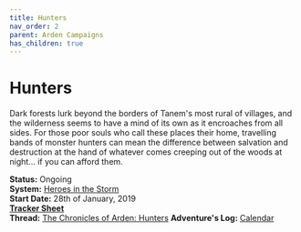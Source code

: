 ```yaml
---
title: Hunters
nav_order: 2
parent: Arden Campaigns
has_children: true
---
```

  
# Hunters
Dark forests lurk beyond the borders of Tanem's most rural of villages, and the wilderness seems to have a mind of its own as it encroaches from all sides. For those poor souls who call these places their home, travelling bands of monster hunters can mean the difference between salvation and destruction at the hand of whatever comes creeping out of the woods at night... if you can afford them.

**Status:** Ongoing<br>
**System:** [Heroes in the Storm](https://stormchaserroleplaying.com/heroesinthestorm/)<br>
**Start Date:** 28th of January, 2019<br>
[**Tracker Sheet**](https://docs.google.com/spreadsheets/d/1fMCK9yqHL29H37vBOTO6dmS4jGml6tx0rde16A7WhA4/edit#gid=1786978205)<br>
**Thread:** [The Chronicles of Arden: Hunters](https://dndbeyond.com/forums/d-d-beyond-general/play-by-post/32262-the-chronicles-of-arden-hunters)
**Adventure's Log:** [Calendar](https://stormchaserroleplaying.com/Campaigns/Hunters/Calendar)
